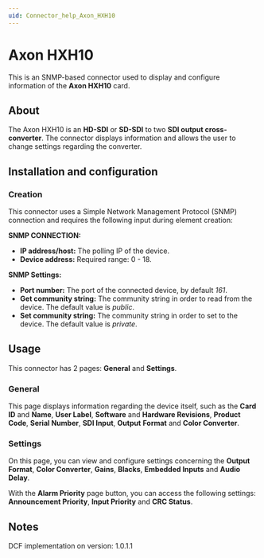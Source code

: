 ```yaml
---
uid: Connector_help_Axon_HXH10
---
```


# Axon HXH10

This is an SNMP-based connector used to display and configure information of the **Axon HXH10** card.

## About

The Axon HXH10 is an **HD-SDI** or **SD-SDI** to two **SDI output cross-converter**. The connector displays information and allows the user to change settings regarding the converter.

## Installation and configuration

### Creation

This connector uses a Simple Network Management Protocol (SNMP) connection and requires the following input during element creation:

**SNMP CONNECTION:**

- **IP address/host:** The polling IP of the device.
- **Device address:** Required range: 0 - 18.

**SNMP Settings:**

- **Port number:** The port of the connected device, by default *161*.
- **Get community string:** The community string in order to read from the device. The default value is *public*.
- **Set community string:** The community string in order to set to the device. The default value is *private*.

## Usage

This connector has 2 pages: **General** and **Settings**.

### General

This page displays information regarding the device itself, such as the **Card ID** and **Name**, **User Label**, **Software** and **Hardware Revisions**, **Product Code**, **Serial Number**, **SDI Input**, **Output** **Format** and **Color Converter**.

### Settings

On this page, you can view and configure settings concerning the **Output Format**, **Color Converter**, **Gains**, **Blacks**, **Embedded Inputs** and **Audio Delay**.

With the **Alarm Priority** page button, you can access the following settings: **Announcement Priority**, **Input Priority** and **CRC Status**.

## Notes

DCF implementation on version: 1.0.1.1
